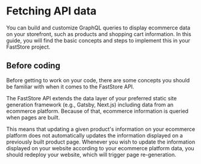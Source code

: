 # Fetching API data

You can build and customize GraphQL queries to display ecommerce data on your storefront, such as products and shopping cart information. In this guide, you will find the basic concepts and steps to implement this in your FastStore project.

## Before coding

Before getting to work on your code, there are some concepts you should be familiar with when it comes to the FastStore API.

The FastStore API extends the data layer of your preferred static site generation framework (e.g., Gatsby, Next.js) including data from an ecommerce platform. Because of that, ecommerce information is queried when pages are built.

This means that updating a given product's information on your ecommerce platform does not automatically updates the information displayed on a previously built product page. Whenever you wish to update the information displayed on your website according to your ecommerce platform data, you should redeploy your website, which will trigger page re-generation.



